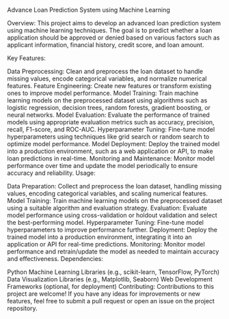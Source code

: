 Advance Loan Prediction System using Machine Learning

Overview:
This project aims to develop an advanced loan prediction system using machine learning techniques. The goal is to predict whether a loan application should be approved or denied based on various factors such as applicant information, financial history, credit score, and loan amount.

Key Features:

Data Preprocessing: Clean and preprocess the loan dataset to handle missing values, encode categorical variables, and normalize numerical features.
Feature Engineering: Create new features or transform existing ones to improve model performance.
Model Training: Train machine learning models on the preprocessed dataset using algorithms such as logistic regression, decision trees, random forests, gradient boosting, or neural networks.
Model Evaluation: Evaluate the performance of trained models using appropriate evaluation metrics such as accuracy, precision, recall, F1-score, and ROC-AUC.
Hyperparameter Tuning: Fine-tune model hyperparameters using techniques like grid search or random search to optimize model performance.
Model Deployment: Deploy the trained model into a production environment, such as a web application or API, to make loan predictions in real-time.
Monitoring and Maintenance: Monitor model performance over time and update the model periodically to ensure accuracy and reliability.
Usage:

Data Preparation: Collect and preprocess the loan dataset, handling missing values, encoding categorical variables, and scaling numerical features.
Model Training: Train machine learning models on the preprocessed dataset using a suitable algorithm and evaluation strategy.
Evaluation: Evaluate model performance using cross-validation or holdout validation and select the best-performing model.
Hyperparameter Tuning: Fine-tune model hyperparameters to improve performance further.
Deployment: Deploy the trained model into a production environment, integrating it into an application or API for real-time predictions.
Monitoring: Monitor model performance and retrain/update the model as needed to maintain accuracy and effectiveness.
Dependencies:

Python
Machine Learning Libraries (e.g., scikit-learn, TensorFlow, PyTorch)
Data Visualization Libraries (e.g., Matplotlib, Seaborn)
Web Development Frameworks (optional, for deployment)
Contributing:
Contributions to this project are welcome! If you have any ideas for improvements or new features, feel free to submit a pull request or open an issue on the project repository.
